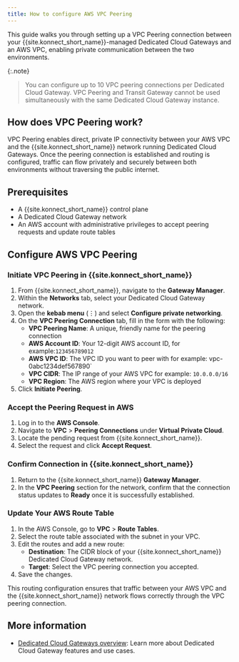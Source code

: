 ```yaml
---
title: How to configure AWS VPC Peering
---
```


This guide walks you through setting up a VPC Peering connection between your {{site.konnect_short_name}}-managed Dedicated Cloud Gateways and an AWS VPC, enabling private communication between the two environments.

{:.note}
> You can configure up to 10 VPC peering connections per Dedicated Cloud Gateway. VPC Peering and Transit Gateway cannot be used simultaneously with the same Dedicated Cloud Gateway instance.

## How does VPC Peering work?

VPC Peering enables direct, private IP connectivity between your AWS VPC and the {{site.konnect_short_name}} network running Dedicated Cloud Gateways. Once the peering connection is established and routing is configured, traffic can flow privately and securely between both environments without traversing the public internet.

## Prerequisites

* A {{site.konnect_short_name}} control plane
* A Dedicated Cloud Gateway network
* An AWS account with administrative privileges to accept peering requests and update route tables

## Configure AWS VPC Peering

### Initiate VPC Peering in {{site.konnect_short_name}}

1. From {{site.konnect_short_name}}, navigate to the **Gateway Manager**.
1. Within the **Networks** tab, select your Dedicated Cloud Gateway network.
1. Open the **kebab menu** (⋮) and select **Configure private networking**.
1. On the **VPC Peering Connection** tab, fill in the form with the following:
    * **VPC Peering Name**: A unique, friendly name for the peering connection
    * **AWS Account ID**: Your 12-digit AWS account ID, for example:`123456789012`
    * **AWS VPC ID**: The VPC ID you want to peer with for example: vpc-0abc1234def567890`
    * **VPC CIDR**: The IP range of your AWS VPC for example: `10.0.0.0/16`
    * **VPC Region**: The AWS region where your VPC is deployed
1. Click **Initiate Peering**.

### Accept the Peering Request in AWS

1. Log in to the **AWS Console**.
1. Navigate to **VPC** > **Peering Connections** under **Virtual Private Cloud**.
1. Locate the pending request from {{site.konnect_short_name}}.
1. Select the request and click **Accept Request**.

### Confirm Connection in {{site.konnect_short_name}}

1. Return to the {{site.konnect_short_name}} **Gateway Manager**.
1. In the **VPC Peering** section for the network, confirm that the connection status updates to **Ready** once it is successfully established.

### Update Your AWS Route Table

1. In the AWS Console, go to **VPC** > **Route Tables**.
1. Select the route table associated with the subnet in your VPC.
1. Edit the routes and add a new route:
    * **Destination**: The CIDR block of your {{site.konnect_short_name}} Dedicated Cloud Gateway network.
    * **Target**: Select the VPC peering connection you accepted.
1. Save the changes.

This routing configuration ensures that traffic between your AWS VPC and the {{site.konnect_short_name}} network flows correctly through the VPC peering connection.



## More information

* [Dedicated Cloud Gateways overview](/konnect/gateway-manager/dedicated-cloud-gateways/): Learn more about Dedicated Cloud Gateway features and use cases.